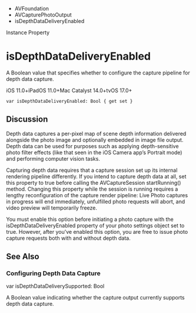 

- AVFoundation
- AVCapturePhotoOutput
-  isDepthDataDeliveryEnabled 

Instance Property

# isDepthDataDeliveryEnabled

A Boolean value that specifies whether to configure the capture pipeline for depth data capture.

iOS 11.0+iPadOS 11.0+Mac Catalyst 14.0+tvOS 17.0+

``` source
var isDepthDataDeliveryEnabled: Bool { get set }
```

## Discussion

Depth data captures a per-pixel map of scene depth information delivered alongside the photo image and optionally embedded in image file output. Depth data can be used for purposes such as applying depth-sensitive photo filter effects (like that seen in the iOS Camera app’s Portrait mode) and performing computer vision tasks.

Capturing depth data requires that a capture session set up its internal rendering pipeline differently. If you intend to capture depth data at all, set this property to true before calling the AVCaptureSession startRunning() method. Changing this property while the session is running requires a lengthy reconfiguration of the capture render pipeline: Live Photo captures in progress will end immediately, unfulfilled photo requests will abort, and video preview will temporarily freeze.

You must enable this option before initiating a photo capture with the isDepthDataDeliveryEnabled property of your photo settings object set to true. However, after you’ve enabled this option, you are free to issue photo capture requests both with and without depth data.

## See Also

### Configuring Depth Data Capture

var isDepthDataDeliverySupported: Bool

A Boolean value indicating whether the capture output currently supports depth data capture.

